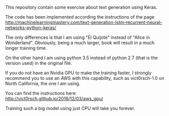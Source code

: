This repository contain some exercise about text generation using Keras.

The code has been implemented according the instructions of the page 
http://machinelearningmastery.com/text-generation-lstm-recurrent-neural-networks-python-keras/

The only differences is that I am using "El Quijote" instead of "Alice in Wonderland".
Obviously, being a much larger, book will result in a much longer training time. 

On the other hand I am using python 3.5 instead of python 2.7 (that is the version used) in the original file.

If you do not have an Nvidia GPU to make the training faster, I strongly recommend you to use an AWS with this capability, such as vict0rsch-1.0 on North California, the one I am using.

You can find the instructions here: http://vict0rsch.github.io/2016/12/03/aws_gpu/

Training such a big model using just CPU will take you forever.
